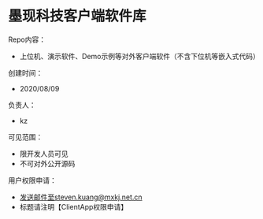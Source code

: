 # 墨现科技客户端软件库

Repo内容：
- 上位机、演示软件、Demo示例等对外客户端软件（不含下位机等嵌入式代码）

创建时间：
- 2020/08/09

负责人：
- kz

可见范围：
- 限开发人员可见
- 不可对外公开源码

用户权限申请：
- 发送邮件至steven.kuang@mxkj.net.cn
- 标题请注明【ClientApp权限申请】
